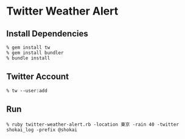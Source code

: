 Twitter Weather Alert
=====================


Install Dependencies
--------------------

    % gem install tw
    % gem install bundler
    % bundle install


Twitter Account
---------------

    % tw --user:add


Run
---

    % ruby twitter-weather-alert.rb -location 東京 -rain 40 -twitter shokai_log -prefix @shokai
